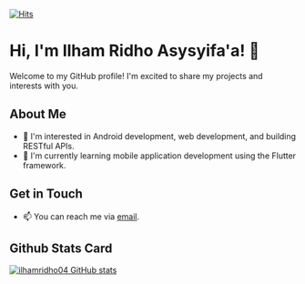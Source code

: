 [![Hits](https://hits.seeyoufarm.com/api/count/incr/badge.svg?url=https%3A%2F%2Fgithub.com%2Filhamridho04&count_bg=%234FC8A4&title_bg=%23555555&icon=github.svg&icon_color=%23E7E7E7&title=Visitor+Count&edge_flat=false)](https://ilhamridho04.github.io)
# Hi, I'm Ilham Ridho Asysyifa'a! 👋

Welcome to my GitHub profile! I'm excited to share my projects and interests with you.

## About Me
- 👀 I'm interested in Android development, web development, and building RESTful APIs.
- 🌱 I'm currently learning mobile application development using the Flutter framework.

## Get in Touch
- 📫 You can reach me via [email](mailto:ilhamridho.ir@gmail.com).
## Github Stats Card
[![ilhamridho04 GitHub stats](https://github-api-cyan-alpha.vercel.app/ilhamridho04)](https://ilhamridho04.github.io)
<!---
ilhamridho04/ilhamridho04 is a ✨ special ✨ repository because its `README.md` (this file) appears on your GitHub profile.
You can click the Preview link to take a look at your changes.
--->

